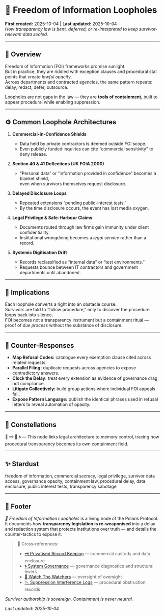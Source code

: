 # 📜 Freedom of Information Loopholes  
**First created:** 2025-10-04 | **Last updated:** 2025-10-04  
*How transparency law is bent, deferred, or re-interpreted to keep survivor-relevant data sealed.*

---

## 🧩 Overview  

Freedom of Information (FOI) frameworks promise sunlight.  
But in practice, they are riddled with exception clauses and procedural stall points that create *lawful opacity*.  
Across departments and contracted agencies, the same pattern repeats: delay, redact, defer, outsource.

Loopholes are not gaps in the law — they are **tools of containment**, built to appear procedural while enabling suppression.

---

## ⚙️ Common Loophole Architectures  

1. **Commercial-in-Confidence Shields**  
   - Data held by private contractors is deemed outside FOI scope.  
   - Even publicly funded inquiries can cite “commercial sensitivity” to deny release.

2. **Section 40 & 41 Deflections (UK FOIA 2000)**  
   - “Personal data” or “information provided in confidence” becomes a blanket shield,  
     even when survivors themselves request disclosure.

3. **Delayed Disclosure Loops**  
   - Repeated extensions “pending public-interest tests.”  
   - By the time disclosure occurs, the event has lost media oxygen.

4. **Legal Privilege & Safe-Harbour Claims**  
   - Documents routed through law firms gain immunity under client confidentiality.  
   - Institutional wrongdoing becomes a *legal service* rather than a record.

5. **Systemic Digitisation Drift**  
   - Records reclassified as “internal data” or “test environments.”  
   - Requests bounce between IT contractors and government departments until abandoned.

---

## 🧭 Implications  

Each loophole converts a right into an obstacle course.  
Survivors are told to “follow procedure,” only to discover the procedure loops back into silence.  
FOI becomes not a transparency instrument but a containment ritual — proof of *due process* without the substance of disclosure.

---

## 🧰 Counter-Responses  

- **Map Refusal Codes:** catalogue every exemption clause cited across related requests.  
- **Parallel Filing:** duplicate requests across agencies to expose contradictory answers.  
- **Clock the Delay:** treat every extension as evidence of governance drag, not compliance.  
- **Litigate Collectively:** build group actions where individual FOI appeals fail.  
- **Expose Pattern Language:** publish the identical phrases used in refusal letters to reveal automation of opacity.

---

## 🌌 Constellations  

📜 🗝️ 🧿 🌀 — This node links legal architecture to memory control, tracing how procedural transparency becomes its own containment field.

---

## ✨ Stardust  

freedom of information, commercial secrecy, legal privilege, survivor data access, governance opacity, containment law, procedural delay, data enclosure, public interest tests, transparency sabotage

---

## 🏮 Footer  

*📜 Freedom of Information Loopholes* is a living node of the Polaris Protocol.  
It documents how **transparency legislation is re-weaponised** into a delay and redaction system that protects institutions over truth — and details the counter-tactics to expose it.  

> 📡 Cross-references:  
> - [🗝 Privatised Record Keeping](./🗝_privatised_record_keeping.md) — commercial custody and data enclosure  
> - [🌀 System Governance](../../🌀_System_Governance/) — governance diagnostics and structural levers  
> - [🧿 Watch The Watchers](../../🧿_Watch_The_Watchers/) — oversight of oversight  
> - [📉 Suppression Interference Logs](../../../Metadata_Sabotage_Network/Suppression_Layers/📉_Suppression_Interference_Logs/) — procedural obstruction records  

*Survivor authorship is sovereign. Containment is never neutral.*  

_Last updated: 2025-10-04_
